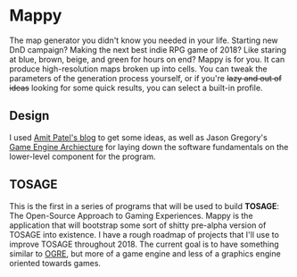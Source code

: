 # Mappy

The map generator you didn't know you needed in your life. Starting new DnD campaign? Making the next best indie RPG 
game of 2018? Like staring at blue, brown, beige, and green for hours on end? Mappy is for you. It can produce 
high-resolution maps broken up into cells. You can tweak the parameters of the generation process yourself, or if 
you're ~~lazy and out of ideas~~ looking for some quick results, you can select a built-in profile. 

## Design

I used [Amit Patel's blog](http://simblob.blogspot.co.uk/2010/09/polygon-map-generation-part-1.html) to get some ideas, 
as well as Jason Gregory's 
[Game Engine Archiecture](https://www.amazon.co.uk/Engine-Architecture-Second-Jason-Gregory/dp/1466560010) 
for laying down the software fundamentals on the lower-level component for the program. 

## TOSAGE

This is the first in a series of programs that will be used to build **TOSAGE**: The Open-Source Approach to Gaming 
Experiences. Mappy is the application that will bootstrap some sort of shitty pre-alpha version of TOSAGE into 
existence. I have a rough roadmap of projects that I'll use to improve TOSAGE throughout 2018. The current goal is to 
have something similar to [OGRE](http://www.ogre3d.org/), but more of a game engine and less of a graphics engine 
oriented towards games. 